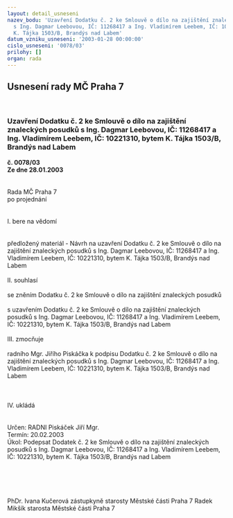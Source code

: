 ```yaml
---
layout: detail_usneseni
nazev_bodu: 'Uzavření Dodatku č. 2 ke Smlouvě o dílo na zajištění znaleckých posudků
  s Ing. Dagmar Leebovou, IČ: 11268417 a Ing. Vladimírem Leebem, IČ: 10221310, bytem
  K. Tájka 1503/B, Brandýs nad Labem'
datum_vzniku_usneseni: '2003-01-28 00:00:00'
cislo_usneseni: '0078/03'
prilohy: []
organ: rada
---
```

<div id="ucUsn_pList" class="usn">
	<span><h2>Usnesení rady MČ Praha 7 </h2>
<br></span><div class="standBody">
<span><h3>Uzavření Dodatku č. 2 ke Smlouvě o dílo na zajištění znaleckých posudků s Ing. Dagmar Leebovou, IČ: 11268417 a Ing. Vladimírem Leebem, IČ: 10221310, bytem K. Tájka 1503/B, Brandýs nad Labem</h3></span><div class="center">
		<strong>č. 0078/03</strong><br>
	</div>
<div class="center">
		<strong>Ze dne 28.01.2003</strong><br><br>
	</div>
<br>Rada MČ Praha 7<br>po projednání<br><br><br>I.	bere na vědomí<br><br> <br>předložený materiál - Návrh na uzavření Dodatku č. 2 ke Smlouvě o dílo na zajištění znaleckých posudků s Ing. Dagmar Leebovou, IČ: 11268417 a Ing. Vladimírem Leebem, IČ: 10221310, bytem K. Tájka 1503/B, Brandýs nad Labem <br><br>II.	souhlasí <br><br>se zněním Dodatku č. 2 ke Smlouvě o dílo na zajištění znaleckých posudků<br><br>s uzavřením Dodatku č. 2 ke Smlouvě o dílo na zajištění znaleckých posudků s Ing. Dagmar Leebovou, IČ: 11268417 a Ing. Vladimírem Leebem, IČ: 10221310, bytem K. Tájka 1503/B, Brandýs nad Labem <br><br>III.	zmocňuje <br><br>radního Mgr. Jiřího Piskáčka k podpisu Dodatku č. 2 ke Smlouvě o dílo na zajištění znaleckých posudků s Ing. Dagmar Leebovou, IČ: 11268417 a Ing. Vladimírem Leebem, IČ: 10221310, bytem K. Tájka 1503/B, Brandýs nad Labem <br><br><br><br>IV.	ukládá <br><br> <br>Určen:	RADNI Piskáček Jiří Mgr.<br>Termín: 20.02.2003<br>Úkol:	Podepsat Dodatek č. 2 ke Smlouvě o dílo na zajištění znaleckých posudků s Ing. Dagmar Leebovou, IČ: 11268417 a Ing. Vladimírem Leebem, IČ: 10221310, bytem K. Tájka 1503/B, Brandýs nad Labem <br> <br><br><br> <br>	<br>PhDr. Ivana Kučerová zástupkyně starosty Městské části Praha 7	 Radek Mikšík starosta Městské části Praha 7<br>	<br><br>
</div>
</div>